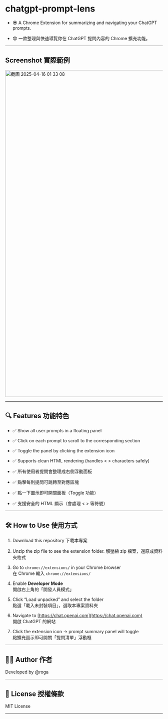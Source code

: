 # chatgpt-prompt-lens

- 😎 A Chrome Extension for summarizing and navigating your ChatGPT prompts.

- 😎 一款整理與快速導覽你在 ChatGPT 提問內容的 Chrome 擴充功能。

---

## Screenshot 實際範例

<img width="1041" alt="截圖 2025-04-16 01 33 08" src="https://github.com/user-attachments/assets/d5203a01-0cc8-475f-a152-8e37b59f5ce7" />

---

## 🔍 Features 功能特色

- ✅ Show all user prompts in a floating panel
- ✅ Click on each prompt to scroll to the corresponding section
- ✅ Toggle the panel by clicking the extension icon
- ✅ Supports clean HTML rendering (handles < > characters safely)

- ✅ 所有使用者提問會整理成右側浮動面板
- ✅ 點擊每則提問可跳轉至對應區塊
- ✅ 點一下圖示即可開關面板（Toggle 功能）
- ✅ 支援安全的 HTML 顯示（會處理 < > 等符號）

---

## 🛠️ How to Use 使用方式

1. Download this repository
   下載本專案
   
3. Unzip the zip file to see the extension folder.
   解壓縮 zip 檔案，還原成資料夾格式

5. Go to `chrome://extensions/` in your Chrome browser  
   在 Chrome 輸入 `chrome://extensions/`

6. Enable **Developer Mode**  
   開啟右上角的「開發人員模式」

7. Click “Load unpacked” and select the folder  
   點選「載入未封裝項目」，選取本專案資料夾

8. Navigate to [https://chat.openai.com](https://chat.openai.com)  
   開啟 ChatGPT 的網站

9. Click the extension icon → prompt summary panel will toggle  
   點擴充圖示即可開關「提問清單」浮動框

---

## 🧑‍💻 Author 作者

Developed by @roga

---

## 📜 License 授權條款

MIT License

---
